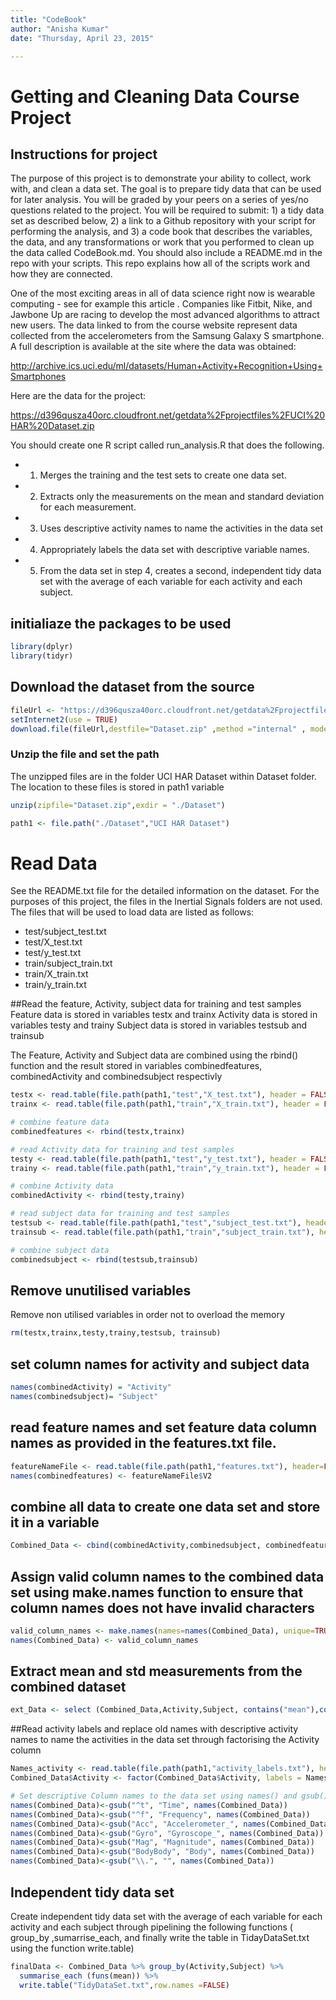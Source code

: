 ```yaml
---
title: "CodeBook"
author: "Anisha Kumar"
date: "Thursday, April 23, 2015"

---
```


# Getting and Cleaning Data Course Project
## Instructions for project
The purpose of this project is to demonstrate your ability to collect, work with, and clean a data set. The goal is to prepare tidy data that can be used for later analysis. You will be graded by your peers on a series of yes/no questions related to the project. You will be required to submit: 1) a tidy data set as described below, 2) a link to a Github repository with your script for performing the analysis, and 3) a code book that describes the variables, the data, and any transformations or work that you performed to clean up the data called CodeBook.md. You should also include a README.md in the repo with your scripts. This repo explains how all of the scripts work and how they are connected.

One of the most exciting areas in all of data science right now is wearable computing - see for example this article . Companies like Fitbit, Nike, and Jawbone Up are racing to develop the most advanced algorithms to attract new users. The data linked to from the course website represent data collected from the accelerometers from the Samsung Galaxy S smartphone. A full description is available at the site where the data was obtained:

http://archive.ics.uci.edu/ml/datasets/Human+Activity+Recognition+Using+Smartphones

Here are the data for the project:

https://d396qusza40orc.cloudfront.net/getdata%2Fprojectfiles%2FUCI%20HAR%20Dataset.zip 

You should create one R script called run_analysis.R that does the following.

* 1. Merges the training and the test sets to create one data set.
* 2. Extracts only the measurements on the mean and standard deviation for each measurement.
* 3. Uses descriptive activity names to name the activities in the data set
* 4. Appropriately labels the data set with descriptive variable names.
* 5. From the data set in step 4, creates a second, independent tidy data set with the average of each variable for each activity and each subject.

## initialiaze the packages to be used


```r
library(dplyr)
library(tidyr)
```

## Download the dataset from the source


```r
fileUrl <- "https://d396qusza40orc.cloudfront.net/getdata%2Fprojectfiles%2FUCI%20HAR%20Dataset.zip"
setInternet2(use = TRUE)
download.file(fileUrl,destfile="Dataset.zip" ,method ="internal" , mode="wb")
```
### Unzip the file and set the path
The unzipped files are in the folder UCI HAR Dataset within Dataset folder.
The location to these files is stored in path1 variable

```r
unzip(zipfile="Dataset.zip",exdir = "./Dataset")
```

```r
path1 <- file.path("./Dataset","UCI HAR Dataset")
```
# Read Data
See the README.txt file for the detailed information on the dataset. For the purposes of this project, the files in the Inertial Signals folders are not used. The files that will be used to load data are listed as follows:

* test/subject_test.txt
* test/X_test.txt
* test/y_test.txt
* train/subject_train.txt
* train/X_train.txt
* train/y_train.txt

##Read the feature, Activity, subject data for training and test samples
Feature data is stored in variables testx and trainx
Activity data is stored in variables testy and trainy
Subject data is stored in variables testsub and trainsub

The Feature, Activity and Subject data are combined using the rbind() function and the result stored in variables combinedfeatures, combinedActivity and combinedsubject respectivly


```r
testx <- read.table(file.path(path1,"test","X_test.txt"), header = FALSE) 
trainx <- read.table(file.path(path1,"train","X_train.txt"), header = FALSE)

# combine feature data
combinedfeatures <- rbind(testx,trainx)

# read Activity data for training and test samples
testy <- read.table(file.path(path1,"test","y_test.txt"), header = FALSE)
trainy <- read.table(file.path(path1,"train","y_train.txt"), header = FALSE)

# combine Activity data
combinedActivity <- rbind(testy,trainy)

# read subject data for training and test samples
testsub <- read.table(file.path(path1,"test","subject_test.txt"), header = FALSE)
trainsub <- read.table(file.path(path1,"train","subject_train.txt"), header = FALSE)

# combine subject data
combinedsubject <- rbind(testsub,trainsub)
```

## Remove unutilised variables
Remove non utilised variables in order not to overload the memory


```r
rm(testx,trainx,testy,trainy,testsub, trainsub)
```

## set column names for activity and subject data


```r
names(combinedActivity) = "Activity"
names(combinedsubject)= "Subject"
```

## read feature names and set feature data column names as provided in the features.txt file.


```r
featureNameFile <- read.table(file.path(path1,"features.txt"), header=FALSE)
names(combinedfeatures) <- featureNameFile$V2
```
## combine all data to create one data set and store it in a variable 

```r
Combined_Data <- cbind(combinedActivity,combinedsubject, combinedfeatures)
```
## Assign valid column names to the combined data set  using  make.names function to ensure that column names does not have invalid characters

```r
valid_column_names <- make.names(names=names(Combined_Data), unique=TRUE, allow_ = TRUE)
names(Combined_Data) <- valid_column_names
```

## Extract mean and std measurements from the combined dataset

```r
ext_Data <- select (Combined_Data,Activity,Subject, contains("mean"),contains("std"))
```
##Read activity labels and replace old names with descriptive activity names to name the activities in the data set through factorising the Activity column 

```r
Names_activity <- read.table(file.path(path1,"activity_labels.txt"), header = FALSE)
Combined_Data$Activity <- factor(Combined_Data$Activity, labels = Names_activity[,2] )

# Set descriptive Column names to the data set using names() and gsub()
names(Combined_Data)<-gsub("^t", "Time", names(Combined_Data))
names(Combined_Data)<-gsub("^f", "Frequency", names(Combined_Data))
names(Combined_Data)<-gsub("Acc", "Accelerometer_", names(Combined_Data))
names(Combined_Data)<-gsub("Gyro", "Gyroscope_", names(Combined_Data))
names(Combined_Data)<-gsub("Mag", "Magnitude", names(Combined_Data))
names(Combined_Data)<-gsub("BodyBody", "Body", names(Combined_Data))
names(Combined_Data)<-gsub("\\.", "", names(Combined_Data))
```
## Independent tidy data set 

Create independent tidy data set with the average of each variable for each activity and each subject through pipelining the following functions ( group_by ,sumarrise_each, and finally write the table in TidayDataSet.txt using the function write.table)

```r
finalData <- Combined_Data %>% group_by(Activity,Subject) %>% 
  summarise_each (funs(mean)) %>%
  write.table("TidyDataSet.txt",row.names =FALSE)
```



